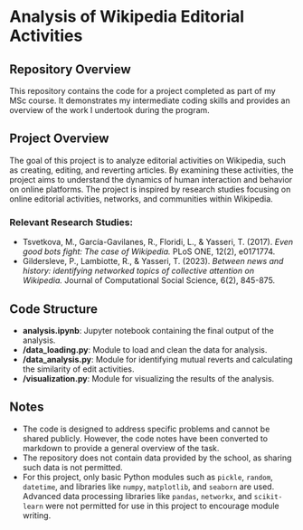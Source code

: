# Analysis of Wikipedia Editorial Activities

## Repository Overview

This repository contains the code for a project completed as part of my MSc course. It demonstrates my intermediate coding skills and provides an overview of the work I undertook during the program.

## Project Overview

The goal of this project is to analyze editorial activities on Wikipedia, such as creating, editing, and reverting articles. By examining these activities, the project aims to understand the dynamics of human interaction and behavior on online platforms. The project is inspired by research studies focusing on online editorial activities, networks, and communities within Wikipedia.

### Relevant Research Studies:
- Tsvetkova, M., García-Gavilanes, R., Floridi, L., & Yasseri, T. (2017). *Even good bots fight: The case of Wikipedia.* PLoS ONE, 12(2), e0171774.
- Gildersleve, P., Lambiotte, R., & Yasseri, T. (2023). *Between news and history: identifying networked topics of collective attention on Wikipedia.* Journal of Computational Social Science, 6(2), 845-875.


## Code Structure

- **analysis.ipynb**: Jupyter notebook containing the final output of the analysis.
- **/data_loading.py**: Module to load and clean the data for analysis.
- **/data_analysis.py**: Module for identifying mutual reverts and calculating the similarity of edit activities.
- **/visualization.py**: Module for visualizing the results of the analysis.

## Notes

- The code is designed to address specific problems and cannot be shared publicly. However, the code notes have been converted to markdown to provide a general overview of the task.
- The repository does not contain data provided by the school, as sharing such data is not permitted.
- For this project, only basic Python modules such as `pickle`, `random`, `datetime`, and libraries like `numpy`, `matplotlib`, and `seaborn` are used. Advanced data processing libraries like `pandas`, `networkx`, and `scikit-learn` were not permitted for use in this project to encourage module writing.
